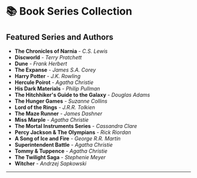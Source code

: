 # 📚 Book Series Collection

## Featured Series and Authors

- **The Chronicles of Narnia** - *C.S. Lewis*
- **Discworld** - *Terry Pratchett*
- **Dune** - *Frank Herbert*
- **The Expanse** - *James S.A. Corey*
- **Harry Potter** - *J.K. Rowling*
- **Hercule Poirot** - *Agatha Christie*
- **His Dark Materials** - *Philip Pullman*
- **The Hitchhiker's Guide to the Galaxy** - *Douglas Adams*
- **The Hunger Games** - *Suzanne Collins*
- **Lord of the Rings** - *J.R.R. Tolkien*
- **The Maze Runner** - *James Dashner*
- **Miss Marple** - *Agatha Christie*
- **The Mortal Instruments Series** - *Cassandra Clare*
- **Percy Jackson & The Olympians** - *Rick Riordan*
- **A Song of Ice and Fire** - *George R.R. Martin*
- **Superintendent Battle** - *Agatha Christie*
- **Tommy & Tuppence** - *Agatha Christie*
- **The Twilight Saga** - *Stephenie Meyer*
- **Witcher** - *Andrzej Sapkowski*

---

